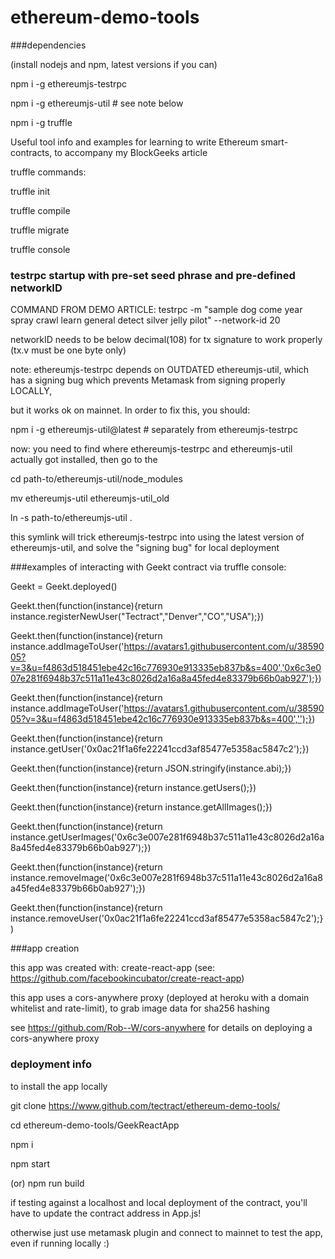# ethereum-demo-tools

###dependencies

(install nodejs and npm, latest versions if you can)

npm i -g ethereumjs-testrpc

npm i -g ethereumjs-util     # see note below

npm i -g truffle

Useful tool info and examples for learning to write Ethereum smart-contracts, to accompany my BlockGeeks article

truffle commands:

truffle init

truffle compile

truffle migrate

truffle console

### testrpc startup with pre-set seed phrase and pre-defined networkID

COMMAND FROM DEMO ARTICLE: testrpc -m "sample dog come year spray crawl learn general detect silver jelly pilot" --network-id 20

networkID needs to be below decimal(108) for tx signature to work properly (tx.v must be one byte only)

note: ethereumjs-testrpc depends on OUTDATED ethereumjs-util, which has a signing bug which prevents Metamask from signing properly LOCALLY,

but it works ok on mainnet. In order to fix this, you should:

npm i -g ethereumjs-util@latest  # separately from ethereumjs-testrpc

now: you need to find where ethereumjs-testrpc and ethereumjs-util actually got installed, then go to the

cd path-to/ethereumjs-util/node_modules

mv ethereumjs-util ethereumjs-util_old

ln -s path-to/ethereumjs-util .

this symlink will trick ethereumjs-testrpc into using the latest version of ethereumjs-util, and solve the "signing bug" for local deployment


###examples of interacting with Geekt contract via truffle console:

Geekt = Geekt.deployed()

Geekt.then(function(instance){return instance.registerNewUser("Tectract","Denver","CO","USA");})

Geekt.then(function(instance){return instance.addImageToUser('https://avatars1.githubusercontent.com/u/3859005?v=3&u=f4863d518451ebe42c16c776930e913335eb837b&s=400','0x6c3e007e281f6948b37c511a11e43c8026d2a16a8a45fed4e83379b66b0ab927');})

Geekt.then(function(instance){return instance.addImageToUser('https://avatars1.githubusercontent.com/u/3859005?v=3&u=f4863d518451ebe42c16c776930e913335eb837b&s=400','');})

Geekt.then(function(instance){return instance.getUser('0x0ac21f1a6fe22241ccd3af85477e5358ac5847c2');})

Geekt.then(function(instance){return JSON.stringify(instance.abi);})

Geekt.then(function(instance){return instance.getUsers();})

Geekt.then(function(instance){return instance.getAllImages();})

Geekt.then(function(instance){return instance.getUserImages('0x6c3e007e281f6948b37c511a11e43c8026d2a16a8a45fed4e83379b66b0ab927');})

Geekt.then(function(instance){return instance.removeImage('0x6c3e007e281f6948b37c511a11e43c8026d2a16a8a45fed4e83379b66b0ab927');})

Geekt.then(function(instance){return instance.removeUser('0x0ac21f1a6fe22241ccd3af85477e5358ac5847c2');})


###app creation

this app was created with: create-react-app (see: https://github.com/facebookincubator/create-react-app)

this app uses a cors-anywhere proxy (deployed at heroku with a domain whitelist and rate-limit), to grab image data for sha256 hashing

see https://github.com/Rob--W/cors-anywhere for details on deploying a cors-anywhere proxy

### deployment info

to install the app locally

git clone https://www.github.com/tectract/ethereum-demo-tools/

cd ethereum-demo-tools/GeekReactApp

npm i

npm start

(or) npm run build

if testing against a localhost and local deployment of the contract, you'll have to update the contract address in App.js!

otherwise just use metamask plugin and connect to mainnet to test the app, even if running locally :)
